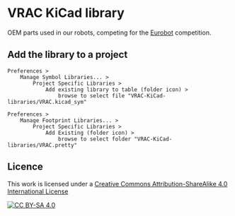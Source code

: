# VRAC KiCad library

OEM parts used in our robots, competing for the [Eurobot](https://www.eurobot.org/) competition.


## Add the library to a project

```
Preferences >
    Manage Symbol Libraries... >
        Project Specific Libraries >
            Add existing library to table (folder icon) >
                browse to select file "VRAC-KiCad-libraries/VRAC.kicad_sym"
```
```
Preferences >
    Manage Footprint Libraries... >
        Project Specific Libraries >
            Add Existing (folder icon) >
                browse to select folder "VRAC-KiCad-libraries/VRAC.pretty"
```

## Licence

This work is licensed under a [Creative Commons Attribution-ShareAlike 4.0 International License][cc-by-sa]

[![CC BY-SA 4.0][cc-by-sa-image]][cc-by-sa]

[cc-by-sa]: http://creativecommons.org/licenses/by-sa/4.0/
[cc-by-sa-image]: https://i.creativecommons.org/l/by-sa/4.0/80x15.png

